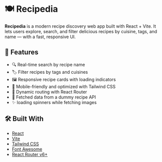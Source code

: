 # 🍽️ Recipedia

**Recipedia** is a modern recipe discovery web app built with React + Vite. It lets users explore, search, and filter delicious recipes by cuisine, tags, and name — with a fast, responsive UI.

## 🚀 Features

- 🔍 Real-time search by recipe name
- 🏷️ Filter recipes by tags and cuisines
- 🖼️ Responsive recipe cards with loading indicators
- 📱 Mobile-friendly and optimized with Tailwind CSS
- 🔗 Dynamic routing with React Router
- 🧪 Fetched data from a dummy recipe API
- ✨ loading spinners while fetching images

## 🛠️ Built With

- [React](https://reactjs.org/)
- [Vite](https://vitejs.dev/)
- [Tailwind CSS](https://tailwindcss.com/)
- [Font Awesome](https://fontawesome.com/)
- [React Router v6+](https://reactrouter.com/)
